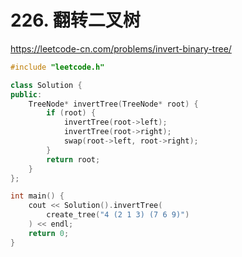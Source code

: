# 226. 翻转二叉树
https://leetcode-cn.com/problems/invert-binary-tree/

```cpp
#include "leetcode.h"

class Solution {
public:
    TreeNode* invertTree(TreeNode* root) {
        if (root) {
            invertTree(root->left);
            invertTree(root->right);
            swap(root->left, root->right);
        }
        return root;
    }
};

int main() {
    cout << Solution().invertTree(
        create_tree("4 (2 1 3) (7 6 9)")
    ) << endl;
    return 0;
}

```